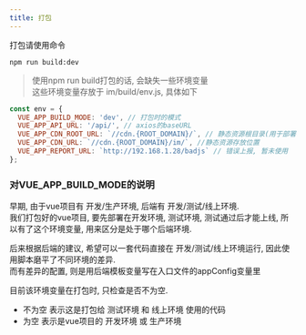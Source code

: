 ```yaml
---
title: 打包
---
```

打包请使用命令
```
npm run build:dev
```
> 使用npm run build打包的话, 会缺失一些环境变量  
这些环境变量存放于 im/build/env.js, 具体如下
``` javascript
const env = {
  VUE_APP_BUILD_MODE: 'dev', // 打包时的模式
  VUE_APP_API_URL: '/api/', // axios的baseURL
  VUE_APP_CDN_ROOT_URL: `//cdn.{ROOT_DOMAIN}/`, // 静态资源根目录(用于部署项目时, 将该路径由字符串替换为变量, 更详细的说明参考部署-注意事项-2)
  VUE_APP_CDN_URL: `//cdn.{ROOT_DOMAIN}/im/`, //静态资源存放位置
  VUE_APP_REPORT_URL: `http://192.168.1.28/badjs` // 错误上报, 暂未使用
};
```
### 对VUE_APP_BUILD_MODE的说明
早期, 由于vue项目有 开发/生产环境, 后端有 开发/测试/线上环境.  
我们打包好的vue项目, 要先部署在开发环境, 测试环境, 测试通过后才能上线, 所以有了这个环境变量, 用来区分是处于哪个后端环境. 
  
后来根据后端的建议, 希望可以一套代码直接在 开发/测试/线上环境运行, 因此使用脚本磨平了不同环境的差异.  
而有差异的配置, 则是用后端模板变量写在入口文件的appConfig变量里
  
目前该环境变量在打包时, 只检查是否不为空. 
- 不为空 表示这是打包给 测试环境 和 线上环境 使用的代码
- 为空 表示是vue项目的 开发环境 或 生产环境
